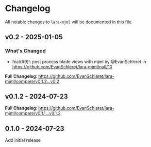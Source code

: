 # Changelog

All notable changes to `lara-mjml` will be documented in this file.

## v0.2 - 2025-01-05

### What's Changed

* feat(#9)!: post process blade views with mjml by @EvanSchleret in https://github.com/EvanSchleret/lara-mjml/pull/10

**Full Changelog**: https://github.com/EvanSchleret/lara-mjml/compare/v0.1.2...v0.2

## v0.1.2 - 2024-07-23

**Full Changelog**: https://github.com/EvanSchleret/lara-mjml/compare/v0.1.1...v0.1.2

## 0.1.0 - 2024-07-23

Add initial release
